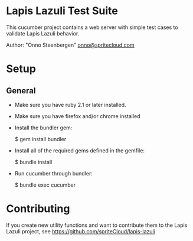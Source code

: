 # Lapis Lazuli Test Suite

This cucumber project contains a web server with simple test cases to validate Lapis Lazuli behavior.

Author: "Onno Steenbergen" <onno@spritecloud.com>

# Setup

## General

- Make sure you have ruby 2.1 or later installed.
- Make sure you have firefox and/or chrome installed
- Install the bundler gem:

    $ gem install bundler

- Install all of the required gems defined in the gemfile:

    $ bundle install

- Run cucumber through bundler:

    $ bundle exec cucumber

# Contributing

If you create new utility functions and want to contribute them to the Lapis
Lazuli project, see https://github.com/spriteCloud/lapis-lazuli

